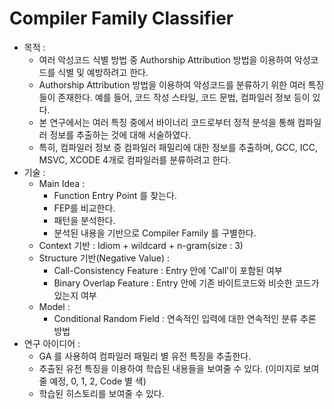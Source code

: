 # Compiler Family Classifier
- 목적 : 
    - 여러 악성코드 식별 방법 중 Authorship Attribution 방법을 이용하여 악성코드를 식별 및 예방하려고 한다.
    - Authorship Attribution 방법을 이용하여 악성코드를 분류하기 위한 여러 특징들이 존재한다. 예를 들어, 코드 작성 스타일, 코드 문법, 컴파일러 정보 등이 있다.
    - 본 연구에서는 여러 특징 중에서 바이너리 코드로부터 정적 분석을 통해 컴파일러 정보를 추출하는 것에 대해 서술하였다.
    - 특히, 컴파일러 정보 중 컴파일러 패밀리에 대한 정보를 추출하며, GCC, ICC, MSVC, XCODE 4개로 컴파일러를 분류하려고 한다.
- 기술 : 
    - Main Idea : 
        - Function Entry Point 를 찾는다.
        - FEP를 비교한다.
        - 패턴을 분석한다.
        - 분석된 내용을 기반으로 Compiler Family 를 구별한다. 
    - Context 기반 : Idiom + wildcard + n-gram(size : 3)
    - Structure 기반(Negative Value) : 
        - Call-Consistency Feature : Entry 안에 'Call'이 포함된 여부
        - Binary Overlap Feature : Entry 안에 기존 바이트코드와 비슷한 코드가 있는지 여부
    - Model : 
        - Conditional Random Field : 연속적인 입력에 대한 연속적인 분류 추론 방법
- 연구 아이디어 : 
    - GA 를 사용하여 컴파일러 패밀리 별 유전 특징을 추출한다.
    - 추출된 유전 특징을 이용하여 학습된 내용들을 보여줄 수 있다. (이미지로 보여줄 예정, 0, 1, 2, Code 별 색)
    - 학습된 히스토리를 보여줄 수 있다.
